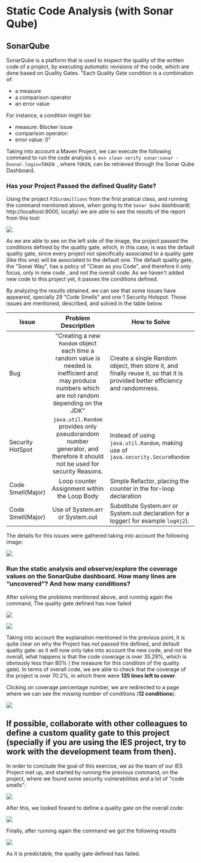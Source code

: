 # Static Code Analysis (with Sonar Qube)

## SonarQube

SonarQube is a platform that is used to inspect the quality of the written code of a project, by executing automatic revisions of the code, which are done based on Quality Gates. "Each Quality Gate condition is a combination of:

- a measure
- a comparison operator
- an error value

For instance, a condition might be:

- measure: Blocker issue
- comparison operator: 
- error value: 0"

Taking into account a Maven Project, we can execute the following command to run  the code analysis `$ mvn clean verify sonar:sonar -Dsonar.login=TOKEN `, where `TOKEN`, can be retrieved through the Sonar Qube Dashboard.

### Has your Project Passed the defined Quality Gate? 

Using the project  `P2Euromillions` from the first pratical class,  and running the command mentioned above, when going to the `Sonar Qube` dashboard( http://localhost:9000, locally) we are able to see the results of the report from this tool:

![](images/Sonar1.png)



As we are able to see on the left side of the image, the project passed the conditions defined by the quality gate, which, in this case, is was the default quality gate, since every project not specifically associated to a quality gate (like this one) will be associated to the default one. The default quality gate, the "Sonar Way", has a policy of "Clean as you Code", and therefore it only focus, only in new code , and not the overall code. As we haven't added new code to this project yet, it passes the conditions defined. 

By analyzing the results obtained, we can see that some issues have appeared, specially 29 "Code Smells" and one 1 Security Hotspot. Those issues are mentioned, described, and solved  in the table below.

| Issue             |                     Problem Description                      | How to Solve                                                 |
| ----------------- | :----------------------------------------------------------: | ------------------------------------------------------------ |
| Bug               | "Creating a new `Random` object each time a random value is needed is inefficient and may produce numbers which are not random depending on the JDK" | Create a single Random object, then store it, and finally reuse it, so that it is provided better efficiency and randomness. |
| Security HotSpot  | `java.util.Random` provides only pseudorandom number generator, and therefore it should not be used for security Reasons. | Instead of using `java.util.Random`,  making use of `java.security.SecureRandom` |
| Code Smell(Major) |         Loop counter Assignment within the Loop Body         | Simple Refactor, placing the counter in the for-loop declaration |
| Code Smell(Major) |              Use  of System.err  or System.out               | Substitute System.err or System.out declaration for a logger( for example  `log4j2`). |

The details for this issues were gathered taking into account the following image:

![](images/Sonar2.png)



###   Run the static analysis and observe/explore the coverage values on the SonarQube dashboard. How many lines are “uncovered”? And how many conditions?

After solving the problems mentioned above, and running again the command, The quality gate defined has now failed

![](images/Sonar6.png)

![](images/Sonar5.png)

Taking into account the explanation mentioned in the previous point, it is quite clear on why the Project has not passed the defined, and default quality gate: as it will now only take into account the new code, and not the overall, what happens is that the code coverage is over 35.29%, which is obviously less than 80% ( the measure for this condition of the quality gate). In terms of overall code, we are able to check that the coverage of the project is over 70.2%, in which there were **135 lines left to cover**.

Clicking on coverage percentage number, we are redirected to a page where we can see the missing number of conditions (**12 conditions**).

![](images/Sonar4.png)



## If possible, collaborate with other colleagues to define a custom quality gate to this project (specially if you are using the IES project, try to work with the development team from then).

In order to conclude the goal of this exercise, we as the team of our IES Project met up, and started by running the previous command, on the project, where we found some security vulnerabilities and a lot of "code smells":

![](images/Sonar9.png)

After this, we looked foward to define a quality gate on the overall code:

![](images/Sonar8.png)

Finally, after running again the command we got the following results

![](images/Sonar7.png)

As it is predictable, the quality gate defined has failed.